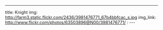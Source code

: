 ---
title: Knight 
img: http://farm3.static.flickr.com/2436/3981476771_67b4bbfcac_s.jpg 
img_link: http://www.flickr.com/photos/63503896@N00/3981476771/ 
: --- 
